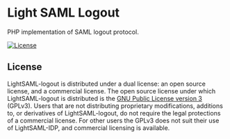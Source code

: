 # Light SAML Logout

PHP implementation of SAML logout protocol.

[![License](https://img.shields.io/packagist/l/lightsaml/lightsaml-logout.svg)](https://packagist.org/packages/lightsaml/lightsaml-logout)

## License

LightSAML-logout is distributed under a dual license: an open source license, and a commercial license. The open
source license under which LightSAML-logout is distributed is the [GNU Public License version 3](LICENSE) (GPLv3).
Users that are not distributing proprietary modifications, additions to, or derivatives of LightSAML-logout,
do not require the legal protections of a commercial license. For other users the GPLv3 does not suit their use
of LightSAML-IDP, and commercial licensing is available.


